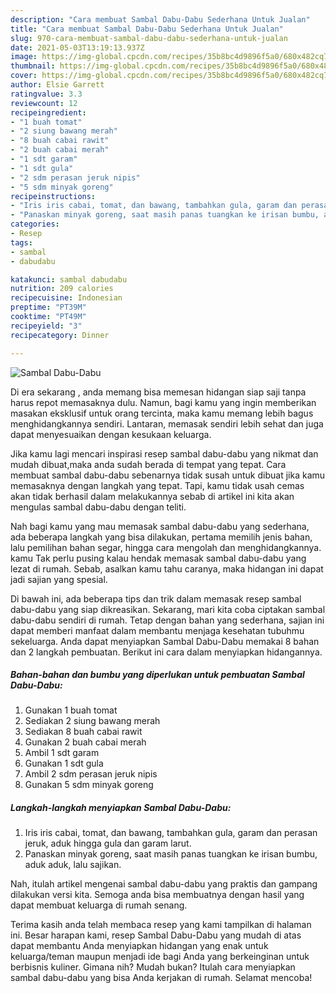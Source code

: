 ```yaml
---
description: "Cara membuat Sambal Dabu-Dabu Sederhana Untuk Jualan"
title: "Cara membuat Sambal Dabu-Dabu Sederhana Untuk Jualan"
slug: 970-cara-membuat-sambal-dabu-dabu-sederhana-untuk-jualan
date: 2021-05-03T13:19:13.937Z
image: https://img-global.cpcdn.com/recipes/35b8bc4d9896f5a0/680x482cq70/sambal-dabu-dabu-foto-resep-utama.jpg
thumbnail: https://img-global.cpcdn.com/recipes/35b8bc4d9896f5a0/680x482cq70/sambal-dabu-dabu-foto-resep-utama.jpg
cover: https://img-global.cpcdn.com/recipes/35b8bc4d9896f5a0/680x482cq70/sambal-dabu-dabu-foto-resep-utama.jpg
author: Elsie Garrett
ratingvalue: 3.3
reviewcount: 12
recipeingredient:
- "1 buah tomat"
- "2 siung bawang merah"
- "8 buah cabai rawit"
- "2 buah cabai merah"
- "1 sdt garam"
- "1 sdt gula"
- "2 sdm perasan jeruk nipis"
- "5 sdm minyak goreng"
recipeinstructions:
- "Iris iris cabai, tomat, dan bawang, tambahkan gula, garam dan perasan jeruk, aduk hingga gula dan garam larut."
- "Panaskan minyak goreng, saat masih panas tuangkan ke irisan bumbu, aduk aduk, lalu sajikan."
categories:
- Resep
tags:
- sambal
- dabudabu

katakunci: sambal dabudabu 
nutrition: 209 calories
recipecuisine: Indonesian
preptime: "PT39M"
cooktime: "PT49M"
recipeyield: "3"
recipecategory: Dinner

---
```



![Sambal Dabu-Dabu](https://img-global.cpcdn.com/recipes/35b8bc4d9896f5a0/680x482cq70/sambal-dabu-dabu-foto-resep-utama.jpg)

Di era  sekarang , anda memang bisa memesan hidangan siap saji tanpa harus repot memasaknya dulu. Namun, bagi kamu yang ingin memberikan masakan eksklusif untuk orang tercinta, maka kamu memang lebih bagus menghidangkannya sendiri. Lantaran, memasak sendiri lebih sehat dan juga dapat menyesuaikan dengan kesukaan keluarga.

Jika kamu lagi mencari inspirasi resep sambal dabu-dabu yang nikmat dan mudah dibuat,maka anda sudah berada di tempat yang tepat. Cara membuat sambal dabu-dabu  sebenarnya tidak susah untuk dibuat jika kamu memasaknya dengan langkah yang tepat. Tapi, kamu tidak usah cemas akan tidak berhasil dalam melakukannya 
sebab di artikel ini kita akan mengulas sambal dabu-dabu dengan teliti.  



Nah bagi kamu yang mau memasak sambal dabu-dabu yang sederhana, ada beberapa langkah yang bisa dilakukan, pertama memilih jenis bahan, lalu pemilihan bahan segar, hingga cara mengolah dan menghidangkannya. kamu Tak perlu pusing kalau hendak memasak sambal dabu-dabu yang lezat di rumah. Sebab, asalkan kamu  tahu caranya, maka hidangan ini dapat jadi sajian yang spesial.

Di bawah ini, ada beberapa tips dan trik dalam memasak resep sambal dabu-dabu yang siap dikreasikan. Sekarang, mari kita coba ciptakan sambal dabu-dabu sendiri di rumah. Tetap dengan bahan yang sederhana, sajian ini dapat memberi manfaat dalam membantu menjaga kesehatan tubuhmu sekeluarga. Anda dapat menyiapkan Sambal Dabu-Dabu memakai 8 bahan dan 2 langkah pembuatan. Berikut ini cara dalam menyiapkan hidangannya.

<!--inarticleads1-->

##### Bahan-bahan dan bumbu yang diperlukan untuk pembuatan Sambal Dabu-Dabu:

1. Gunakan 1 buah tomat
1. Sediakan 2 siung bawang merah
1. Sediakan 8 buah cabai rawit
1. Gunakan 2 buah cabai merah
1. Ambil 1 sdt garam
1. Gunakan 1 sdt gula
1. Ambil 2 sdm perasan jeruk nipis
1. Gunakan 5 sdm minyak goreng




<!--inarticleads2-->

##### Langkah-langkah menyiapkan Sambal Dabu-Dabu:

1. Iris iris cabai, tomat, dan bawang, tambahkan gula, garam dan perasan jeruk, aduk hingga gula dan garam larut.
1. Panaskan minyak goreng, saat masih panas tuangkan ke irisan bumbu, aduk aduk, lalu sajikan.




Nah, itulah artikel mengenai  sambal dabu-dabu  yang praktis dan gampang dilakukan versi kita. Semoga anda bisa membuatnya dengan hasil yang dapat membuat keluarga di rumah senang. 

Terima kasih anda telah membaca resep yang kami tampilkan di halaman ini. Besar harapan kami, resep  Sambal Dabu-Dabu yang mudah di atas dapat membantu Anda menyiapkan hidangan yang enak untuk keluarga/teman maupun menjadi ide bagi Anda yang berkeinginan untuk berbisnis kuliner. Gimana nih? Mudah bukan? Itulah cara menyiapkan sambal dabu-dabu yang bisa Anda kerjakan di rumah. Selamat mencoba!

